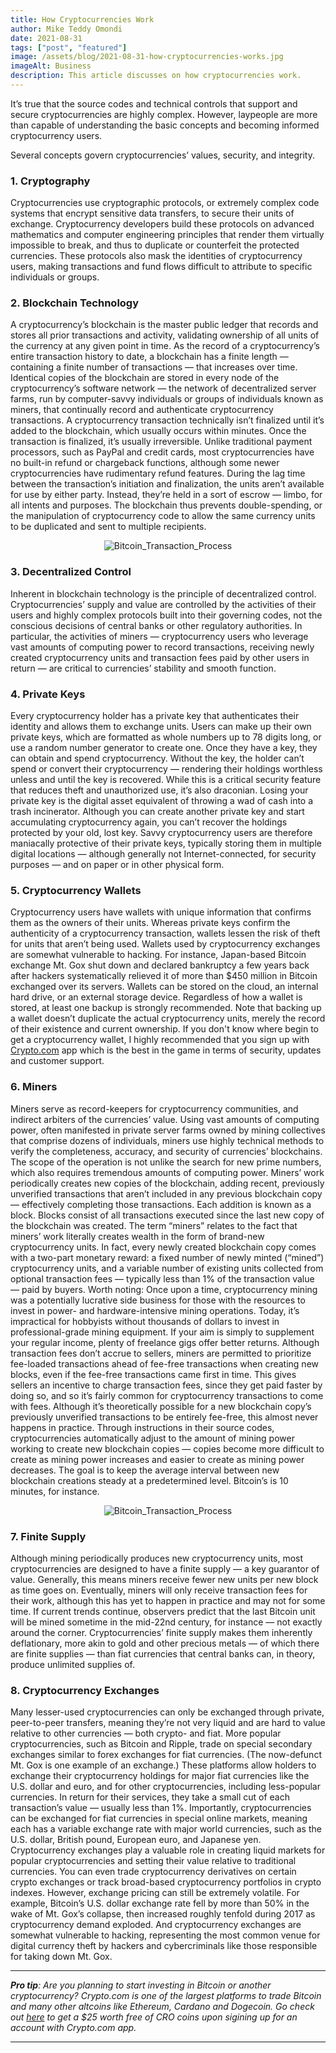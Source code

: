 ```yaml
---
title: How Cryptocurrencies Work
author: Mike Teddy Omondi
date: 2021-08-31
tags: ["post", "featured"]
image: /assets/blog/2021-08-31-how-cryptocurrencies-works.jpg
imageAlt: Business
description: This article discusses on how cryptocurrencies work.
---
```


It’s true that the source codes and technical controls that support and secure cryptocurrencies are highly complex. However, laypeople are more than capable of understanding the basic concepts and becoming informed cryptocurrency users.

Several concepts govern cryptocurrencies’ values, security, and integrity.

### 1. Cryptography

Cryptocurrencies use cryptographic protocols, or extremely complex code systems that encrypt sensitive data transfers, to secure their units of exchange. Cryptocurrency developers build these protocols on advanced mathematics and computer engineering principles that render them virtually impossible to break, and thus to duplicate or counterfeit the protected currencies. These protocols also mask the identities of cryptocurrency users, making transactions and fund flows difficult to attribute to specific individuals or groups.

### 2. Blockchain Technology

A cryptocurrency’s blockchain is the master public ledger that records and stores all prior transactions and activity, validating ownership of all units of the currency at any given point in time. As the record of a cryptocurrency’s entire transaction history to date, a blockchain has a finite length — containing a finite number of transactions — that increases over time. Identical copies of the blockchain are stored in every node of the cryptocurrency’s software network — the network of decentralized server farms, run by computer-savvy individuals or groups of individuals known as miners, that continually record and authenticate cryptocurrency transactions. A cryptocurrency transaction technically isn’t finalized until it’s added to the blockchain, which usually occurs within minutes. Once the transaction is finalized, it’s usually irreversible. Unlike traditional payment processors, such as PayPal and credit cards, most cryptocurrencies have no built-in refund or chargeback functions, although some newer cryptocurrencies have rudimentary refund features. During the lag time between the transaction’s initiation and finalization, the units aren’t available for use by either party. Instead, they’re held in a sort of escrow — limbo, for all intents and purposes. The blockchain thus prevents double-spending, or the manipulation of cryptocurrency code to allow the same currency units to be duplicated and sent to multiple recipients.

<p align="center">
    <img width="" src="https://miro.medium.com/max/602/1*5cC6Uvz7mVKdX7NcOQouxA.png" alt="Bitcoin_Transaction_Process">
</p>

### 3. Decentralized Control

Inherent in blockchain technology is the principle of decentralized control. Cryptocurrencies’ supply and value are controlled by the activities of their users and highly complex protocols built into their governing codes, not the conscious decisions of central banks or other regulatory authorities. In particular, the activities of miners — cryptocurrency users who leverage vast amounts of computing power to record transactions, receiving newly created cryptocurrency units and transaction fees paid by other users in return — are critical to currencies’ stability and smooth function.

### 4. Private Keys

Every cryptocurrency holder has a private key that authenticates their identity and allows them to exchange units. Users can make up their own private keys, which are formatted as whole numbers up to 78 digits long, or use a random number generator to create one. Once they have a key, they can obtain and spend cryptocurrency. Without the key, the holder can’t spend or convert their cryptocurrency — rendering their holdings worthless unless and until the key is recovered. While this is a critical security feature that reduces theft and unauthorized use, it’s also draconian. Losing your private key is the digital asset equivalent of throwing a wad of cash into a trash incinerator. Although you can create another private key and start accumulating cryptocurrency again, you can’t recover the holdings protected by your old, lost key. Savvy cryptocurrency users are therefore maniacally protective of their private keys, typically storing them in multiple digital locations — although generally not Internet-connected, for security purposes — and on paper or in other physical form.

### 5. Cryptocurrency Wallets

Cryptocurrency users have wallets with unique information that confirms them as the owners of their units. Whereas private keys confirm the authenticity of a cryptocurrency transaction, wallets lessen the risk of theft for units that aren’t being used. Wallets used by cryptocurrency exchanges are somewhat vulnerable to hacking. For instance, Japan-based Bitcoin exchange Mt. Gox shut down and declared bankruptcy a few years back after hackers systematically relieved it of more than $450 million in Bitcoin exchanged over its servers. Wallets can be stored on the cloud, an internal hard drive, or an external storage device. Regardless of how a wallet is stored, at least one backup is strongly recommended. Note that backing up a wallet doesn’t duplicate the actual cryptocurrency units, merely the record of their existence and current ownership. If you don't know where begin to get a cryptocurrency wallet, I highly recommended that you sign up with [Crypto.com](/#referrals) app which is the best in the game in terms of security, updates and customer support.

### 6. Miners

Miners serve as record-keepers for cryptocurrency communities, and indirect arbiters of the currencies’ value. Using vast amounts of computing power, often manifested in private server farms owned by mining collectives that comprise dozens of individuals, miners use highly technical methods to verify the completeness, accuracy, and security of currencies’ blockchains. The scope of the operation is not unlike the search for new prime numbers, which also requires tremendous amounts of computing power. Miners’ work periodically creates new copies of the blockchain, adding recent, previously unverified transactions that aren’t included in any previous blockchain copy — effectively completing those transactions. Each addition is known as a block. Blocks consist of all transactions executed since the last new copy of the blockchain was created. The term “miners” relates to the fact that miners’ work literally creates wealth in the form of brand-new cryptocurrency units. In fact, every newly created blockchain copy comes with a two-part monetary reward: a fixed number of newly minted (“mined”) cryptocurrency units, and a variable number of existing units collected from optional transaction fees — typically less than 1% of the transaction value — paid by buyers. Worth noting: Once upon a time, cryptocurrency mining was a potentially lucrative side business for those with the resources to invest in power- and hardware-intensive mining operations. Today, it’s impractical for hobbyists without thousands of dollars to invest in professional-grade mining equipment. If your aim is simply to supplement your regular income, plenty of freelance gigs offer better returns. Although transaction fees don’t accrue to sellers, miners are permitted to prioritize fee-loaded transactions ahead of fee-free transactions when creating new blocks, even if the fee-free transactions came first in time. This gives sellers an incentive to charge transaction fees, since they get paid faster by doing so, and so it’s fairly common for cryptocurrency transactions to come with fees. Although it’s theoretically possible for a new blockchain copy’s previously unverified transactions to be entirely fee-free, this almost never happens in practice. Through instructions in their source codes, cryptocurrencies automatically adjust to the amount of mining power working to create new blockchain copies — copies become more difficult to create as mining power increases and easier to create as mining power decreases. The goal is to keep the average interval between new blockchain creations steady at a predetermined level. Bitcoin’s is 10 minutes, for instance.

<p align="center">
    <img width="" src="https://somanysites.files.wordpress.com/2018/07/bitcoin_final.gif" alt="Bitcoin_Transaction_Process">
</p>

### 7. Finite Supply

Although mining periodically produces new cryptocurrency units, most cryptocurrencies are designed to have a finite supply — a key guarantor of value. Generally, this means miners receive fewer new units per new block as time goes on. Eventually, miners will only receive transaction fees for their work, although this has yet to happen in practice and may not for some time. If current trends continue, observers predict that the last Bitcoin unit will be mined sometime in the mid-22nd century, for instance — not exactly around the corner. Cryptocurrencies’ finite supply makes them inherently deflationary, more akin to gold and other precious metals — of which there are finite supplies — than fiat currencies that central banks can, in theory, produce unlimited supplies of.

### 8. Cryptocurrency Exchanges

Many lesser-used cryptocurrencies can only be exchanged through private, peer-to-peer transfers, meaning they’re not very liquid and are hard to value relative to other currencies — both crypto- and fiat. More popular cryptocurrencies, such as Bitcoin and Ripple, trade on special secondary exchanges similar to forex exchanges for fiat currencies. (The now-defunct Mt. Gox is one example of an exchange.) These platforms allow holders to exchange their cryptocurrency holdings for major fiat currencies like the U.S. dollar and euro, and for other cryptocurrencies, including less-popular currencies. In return for their services, they take a small cut of each transaction’s value — usually less than 1%. Importantly, cryptocurrencies can be exchanged for fiat currencies in special online markets, meaning each has a variable exchange rate with major world currencies, such as the U.S. dollar, British pound, European euro, and Japanese yen. Cryptocurrency exchanges play a valuable role in creating liquid markets for popular cryptocurrencies and setting their value relative to traditional currencies. You can even trade cryptocurrency derivatives on certain crypto exchanges or track broad-based cryptocurrency portfolios in crypto indexes. However, exchange pricing can still be extremely volatile. For example, Bitcoin’s U.S. dollar exchange rate fell by more than 50% in the wake of Mt. Gox’s collapse, then increased roughly tenfold during 2017 as cryptocurrency demand exploded. And cryptocurrency exchanges are somewhat vulnerable to hacking, representing the most common venue for digital currency theft by hackers and cybercriminals like those responsible for taking down Mt. Gox.

---

_**Pro tip**: Are you planning to start investing in Bitcoin or another cryptocurrency? Crypto.com is one of the largest platforms to trade Bitcoin and many other altcoins like Ethereum, Cardano and Dogecoin. Go check out [here](https://crypto.com/app/68mrmzsa5w) to get a $25 worth free of CRO coins upon sigining up for an account with Crypto.com app._

---
